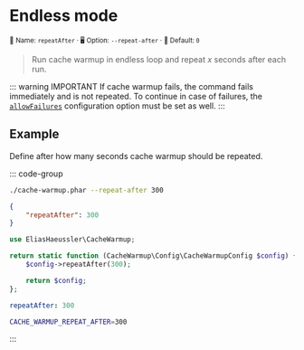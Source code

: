# Endless mode <Badge type="tip" text="2.0+" />

<small>📝 Name: `repeatAfter` &middot; 🖥️ Option: `--repeat-after` &middot; 🐝 Default: `0`</small>

> Run cache warmup in endless loop and repeat *x* seconds after each run.

::: warning IMPORTANT
If cache warmup fails, the command fails immediately and is not repeated.
To continue in case of failures, the [`allowFailures`](allow-failures.md)
configuration option must be set as well.
:::

## Example

Define after how many seconds cache warmup should be repeated.

::: code-group

```bash [CLI]
./cache-warmup.phar --repeat-after 300
```

```json [JSON]
{
    "repeatAfter": 300
}
```

```php [PHP]
use EliasHaeussler\CacheWarmup;

return static function (CacheWarmup\Config\CacheWarmupConfig $config) {
    $config->repeatAfter(300);

    return $config;
};
```

```yaml [YAML]
repeatAfter: 300
```

```bash [.env]
CACHE_WARMUP_REPEAT_AFTER=300
```

:::
